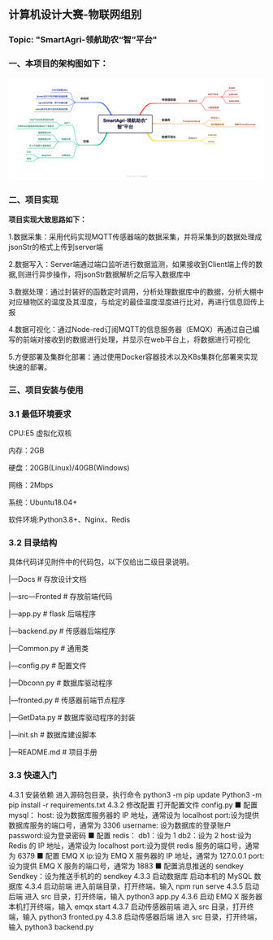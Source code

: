 
## 计算机设计大赛-物联网组别
### Topic: "SmartAgri-领航助农“智”平台"


### 一、本项目的架构图如下：
![](Docs/SmartAgri-领航助农“智”平台.png)

### 二、项目实现
**项目实现大致思路如下：**

1.数据采集：采用代码实现MQTT传感器端的数据采集，并将采集到的数据处理成jsonStr的格式上传到server端

2.数据写入：Server端通过端口监听进行数据监测，如果接收到Client端上传的数据,则进行异步操作，将jsonStr数据解析之后写入数据库中  

3.数据处理：通过封装好的函数定时调用，分析处理数据库中的数据，分析大棚中对应植物区的温度及其湿度，与给定的最佳温度湿度进行比对，再进行信息回传上报  

4.数据可视化：通过Node-red订阅MQTT的信息服务器（EMQX）再通过自己编写的前端对接收到的数据进行处理，并显示在web平台上，将数据进行可视化  

5.方便部署及集群化部署：通过使用Docker容器技术以及K8s集群化部署来实现快速的部署。

### 三、项目安装与使用

### 3.1 最低环境要求
CPU:E5 虚拟化双核

内存：2GB

硬盘：20GB(Linux)/40GB(Windows)

网络：2Mbps

系统：Ubuntu18.04+

软件环境:Python3.8+、Nginx、Redis

### 3.2 目录结构
具体代码详见附件中的代码包，以下仅给出二级目录说明。

|—Docs # 存放设计文档

|—src—Fronted # 存放前端代码

|—app.py # flask 后端程序

|—backend.py # 传感器后端程序

|—Common.py # 通用类

|—config.py # 配置文件

|—Dbconn.py # 数据库驱动程序

|—fronted.py # 传感器前端节点程序

|—GetData.py # 数据库驱动程序的封装

|—init.sh # 数据库建设脚本

|—README.md # 项目手册

### 3.3 快速入门
4.3.1 安装依赖
进入源码包目录，执行命令
python3 -m pip update
Python3 -m pip install -r requirements.txt
4.3.2 修改配置
打开配置文件 config.py
■ 配置 mysql：
host: 设为数据库服务器的 IP 地址，通常设为 localhost
port:设为提供数据库服务的端口号，通常为 3306
username: 设为数据库的登录账户
password:设为登录密码
■ 配置 redis：
db1：设为 1
db2：设为 2
host:设为 Redis 的 IP 地址，通常设为 localhost
port:设为提供 redis 服务的端口号，通常为 6379
■ 配置 EMQ X
ip:设为 EMQ X 服务器的 IP 地址，通常为 127.0.0.1
port:设为提供 EMQ X 服务的端口号，通常为 1883
■ 配置消息推送的 sendkey
Sendkey：设为推送手机的的 sendkey
4.3.3 启动数据库
启动本机的 MySQL 数据库
4.3.4 启动前端
进入前端目录，打开终端，输入 npm run serve
4.3.5 启动后端
进入 src 目录，打开终端，输入 python3 app.py
4.3.6 启动 EMQ X 服务器
本机打开终端，输入 emqx start
4.3.7 启动传感器前端
进入 src 目录，打开终端，输入 python3 fronted.py
4.3.8 启动传感器后端
进入 src 目录，打开终端，输入 python3 backend.py
